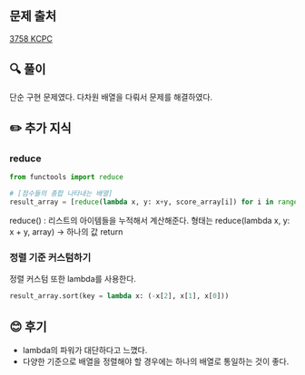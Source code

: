 ## 문제 출처

<a href="https://www.acmicpc.net/problem/3758" rel="nofollow">3758 KCPC</a>

## 🔍 풀이
단순 구현 문제였다.
다차원 배열을 다뤄서 문제를 해결하였다.

## ✏️ 추가 지식
### reduce
```python
from functools import reduce

# [점수들의 총합 나타내는 배열]
result_array = [reduce(lambda x, y: x+y, score_array[i]) for i in range(n)]
```
reduce() : 리스트의 아이템들을 누적해서 계산해준다.
형태는 reduce(lambda x, y: x + y, array) -> 하나의 값 return

### 정렬 기준 커스텀하기
정렬 커스텀 또한 lambda를 사용한다. 
```python
result_array.sort(key = lambda x: (-x[2], x[1], x[0]))
```

## 😊 후기
- lambda의 파워가 대단하다고 느꼈다.
- 다양한 기준으로 배열을 정렬해야 할 경우에는 하나의 배열로 통일하는 것이 좋다.